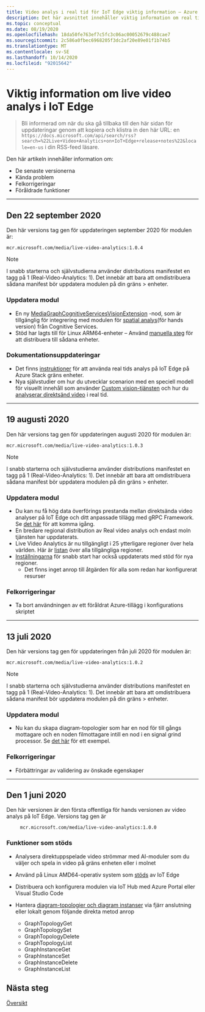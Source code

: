 ```yaml
---
title: Video analys i real tid för IoT Edge viktig information – Azure
description: Det här avsnittet innehåller viktig information om real tids analys av IoT Edge-versioner, förbättringar, fel korrigeringar och kända problem.
ms.topic: conceptual
ms.date: 08/19/2020
ms.openlocfilehash: 18da50fe763ef7c5fc3c06ac00052679c488cae7
ms.sourcegitcommit: 2c586a0fbec6968205f3dc2af20e89e01f1b74b5
ms.translationtype: MT
ms.contentlocale: sv-SE
ms.lasthandoff: 10/14/2020
ms.locfileid: "92015642"
---
```

# <a name="live-video-analytics-on-iot-edge-release-notes"></a>Viktig information om live video analys i IoT Edge

>Bli informerad om när du ska gå tillbaka till den här sidan för uppdateringar genom att kopiera och klistra in den här URL: en `https://docs.microsoft.com/api/search/rss?search=%22Live+Video+Analytics+on+IoT+Edge+release+notes%22&locale=en-us` i din RSS-feed läsare.

Den här artikeln innehåller information om:

* De senaste versionerna
* Kända problem
* Felkorrigeringar
* Föråldrade funktioner

<hr width=100%>

## <a name="september-22-2020"></a>Den 22 september 2020

Den här versions tag gen för uppdateringen september 2020 för modulen är:

```
mcr.microsoft.com/media/live-video-analytics:1.0.4
```

> [!NOTE]
> I snabb starterna och självstudierna använder distributions manifestet en tagg på 1 (Real-Video-Analytics: 1). Det innebär att bara att omdistribuera sådana manifest bör uppdatera modulen på din gräns > enheter.

### <a name="module-updates"></a>Uppdatera modul

* En ny [MediaGraphCognitiveServicesVisionExtension](spatial-analysis-tutorial.md) -nod, som är tillgänglig för integrering med modulen för [spatial analys](/legal/cognitive-services/computer-vision/intro-to-spatial-analysis-public-preview)(för hands version) från Cognitive Services.
* Stöd har lagts till för Linux ARM64-enheter – Använd [manuella steg](deploy-iot-edge-device.md) för att distribuera till sådana enheter.

### <a name="documentation-updates"></a>Dokumentationsuppdateringar

* Det finns [instruktioner](deploy-azure-stack-edge-how-to.md) för att använda real tids analys på IoT Edge på Azure Stack gräns enheter.
* Nya självstudier om hur du utvecklar scenarion med en speciell modell för visuellt innehåll som använder [Custom vision-tjänsten](https://azure.microsoft.com/services/cognitive-services/custom-vision-service/) och hur du [analyserar direktsänd video](custom-vision-tutorial.md) i real tid.

<hr width=100%>

## <a name="august-19-2020"></a>19 augusti 2020

Den här versions tag gen för uppdateringen augusti 2020 för modulen är:

```
mcr.microsoft.com/media/live-video-analytics:1.0.3
```

> [!NOTE]
> I snabb starterna och självstudierna använder distributions manifestet en tagg på 1 (Real-Video-Analytics: 1). Det innebär att bara att omdistribuera sådana manifest bör uppdatera modulen på din gräns > enheter.

### <a name="module-updates"></a>Uppdatera modul

* Du kan nu få hög data överförings prestanda mellan direktsända video analyser på IoT Edge och ditt anpassade tillägg med gRPC Framework. Se [det här](analyze-live-video-use-your-grpc-model-quickstart.md) för att komma igång.
* En bredare regional distribution av Real video analys och endast moln tjänsten har uppdaterats.  
* Live Video Analytics är nu tillgängligt i 25 ytterligare regioner över hela världen. Här är [listan](https://azure.microsoft.com/global-infrastructure/services/?products=media-services) över alla tillgängliga regioner.  
* [Inställningarna](https://aka.ms/lva-edge/setup-resources-for-samples) för snabb start har också uppdaterats med stöd för nya regioner.
    * Det finns inget anrop till åtgärden för alla som redan har konfigurerat resurser

### <a name="bug-fixes"></a>Felkorrigeringar 

* Ta bort användningen av ett föråldrat Azure-tillägg i konfigurations skriptet

<hr width=100%>

## <a name="july-13-2020"></a>13 juli 2020

Den här versions tag gen för uppdateringen från juli 2020 för modulen är:

```
mcr.microsoft.com/media/live-video-analytics:1.0.2
```

> [!NOTE]
> I snabb starterna och självstudierna använder distributions manifestet en tagg på 1 (Real-Video-Analytics: 1). Det innebär att bara att omdistribuera sådana manifest bör uppdatera modulen på din gräns > enheter.

### <a name="module-updates"></a>Uppdatera modul

* Nu kan du skapa diagram-topologier som har en nod för till gångs mottagare och en noden filmottagare intill en nod i en signal grind processor. Se [det här](https://github.com/Azure/live-video-analytics/tree/master/MediaGraph/topologies/evr-motion-assets-files) för ett exempel.

### <a name="bug-fixes"></a>Felkorrigeringar

* Förbättringar av validering av önskade egenskaper

<hr width=100%>

## <a name="june-1-2020"></a>Den 1 juni 2020

Den här versionen är den första offentliga för hands versionen av video analys på IoT Edge. Versions tag gen är

```
     mcr.microsoft.com/media/live-video-analytics:1.0.0
```

### <a name="supported-functionalities"></a>Funktioner som stöds

* Analysera direktuppspelade video strömmar med AI-moduler som du väljer och spela in video på gräns enheten eller i molnet
* Använd på Linux AMD64-operativ system som [stöds](../../iot-edge/support.md) av IoT Edge
* Distribuera och konfigurera modulen via IoT Hub med Azure Portal eller Visual Studio Code
* Hantera [diagram-topologier och diagram instanser](media-graph-concept.md#media-graph-topologies-and-instances) via fjärr anslutning eller lokalt genom följande direkta metod anrop

    *   GraphTopologyGet
    *   GraphTopologySet
    *   GraphTopologyDelete
    *   GraphTopologyList
    *   GraphInstanceGet
    *   GraphInstanceSet
    *   GraphInstanceDelete
    *   GraphInstanceList

## <a name="next-steps"></a>Nästa steg

[Översikt](overview.md)